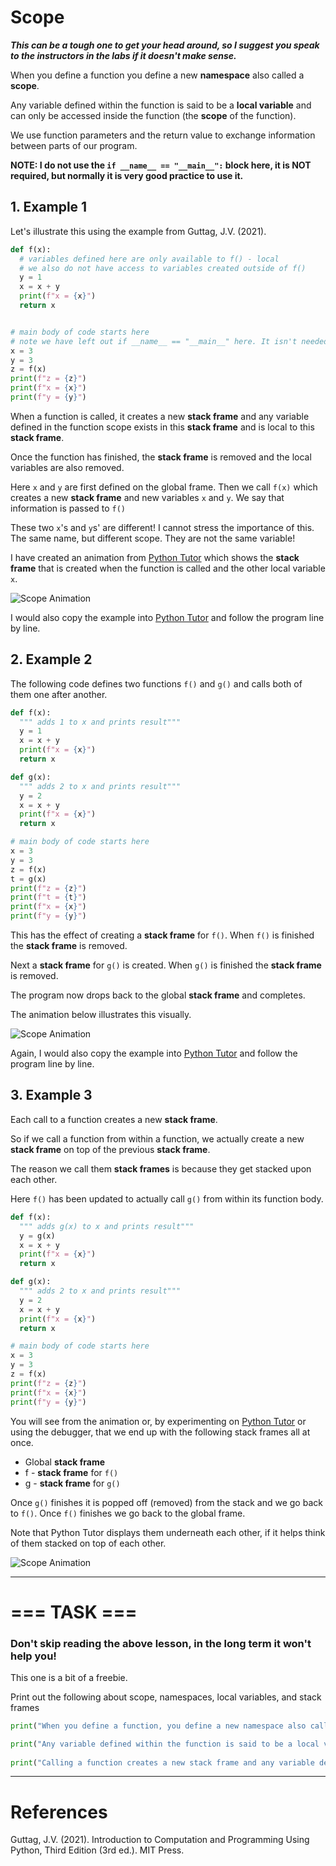 # Scope

***This can be a tough one to get your head around, so I suggest you speak to the instructors in the labs if it doesn't make sense.***

When you define a function you define a new **namespace** also called a **scope**. 

Any variable defined within the function is said to be a **local variable** and can only be accessed inside the function (the **scope** of the function). 

We use function parameters and the return value to exchange information between parts of our program.

**NOTE: I do not use the ``if __name__ == "__main__":`` block here, it is NOT required, but normally it is very good practice to use it.**

## 1. Example 1

Let's illustrate this using the example from Guttag, J.V. (2021). 

```python
def f(x):
  # variables defined here are only available to f() - local
  # we also do not have access to variables created outside of f()
  y = 1
  x = x + y
  print(f"x = {x}")
  return x


# main body of code starts here
# note we have left out if __name__ == "__main__" here. It isn't needed, but is recommended.
x = 3
y = 3
z = f(x)
print(f"z = {z}")
print(f"x = {x}")
print(f"y = {y}")
```

When a function is called, it creates a new **stack frame** and any variable defined in the function scope exists in this **stack frame** and is local to this **stack frame**. 

Once the function has finished, the **stack frame** is removed and the local variables are also removed.

Here ``x`` and ``y`` are first defined on the global frame. Then we call ``f(x)`` which creates a new **stack frame** and new variables ``x`` and ``y``. We say that information is passed to ``f()``

These two ``x``'s and ``y``s' are different! I cannot stress the importance of this. The same name, but different scope. They are not the same variable!

I have created an animation from [Python Tutor](https://pythontutor.com/visualize.html#mode=edit) which shows the **stack frame** that is created when the function is called and the other local variable ``x``.

![Scope Animation](../../../Downloads/Unit%20Material/Unit%20Material/Unit%205/assets/scope_animation.gif)

I would also copy the example into [Python Tutor](https://pythontutor.com/visualize.html#mode=edit) and follow the program line by line.

## 2. Example 2

The following code defines two functions ``f()`` and ``g()`` and calls both of them one after another.

```python
def f(x):
  """ adds 1 to x and prints result"""
  y = 1
  x = x + y
  print(f"x = {x}")
  return x

def g(x):
  """ adds 2 to x and prints result"""
  y = 2
  x = x + y
  print(f"x = {x}")
  return x

# main body of code starts here
x = 3
y = 3
z = f(x)
t = g(x)
print(f"z = {z}")
print(f"t = {t}")
print(f"x = {x}")
print(f"y = {y}")
```

This has the effect of creating a **stack frame** for ``f()``. When ``f()`` is finished the **stack frame** is removed.

Next a **stack frame** for ``g()`` is created. When ``g()`` is finished the **stack frame** is removed.

The program now drops back to the global **stack frame** and completes.

The animation below illustrates this visually.

![Scope Animation](../../../Downloads/Unit%20Material/Unit%20Material/Unit%205/assets/scope_animation_2.gif)

Again, I would also copy the example into [Python Tutor](https://pythontutor.com/visualize.html#mode=edit) and follow the program line by line.

## 3. Example 3

Each call to a function creates a new **stack frame**. 

So if we call a function from within a function, we actually create a new **stack frame** on top of the previous **stack frame**. 

The reason we call them **stack frames** is because they get stacked upon each other.

Here ``f()`` has been updated to actually call ``g()`` from within its function body. 


```python
def f(x):
  """ adds g(x) to x and prints result"""
  y = g(x)
  x = x + y
  print(f"x = {x}")
  return x

def g(x):
  """ adds 2 to x and prints result"""
  y = 2
  x = x + y
  print(f"x = {x}")
  return x

# main body of code starts here
x = 3
y = 3
z = f(x)
print(f"z = {z}")
print(f"x = {x}")
print(f"y = {y}")
```
You will see from the animation or, by experimenting on [Python Tutor](https://pythontutor.com/visualize.html#mode=edit) or using the debugger, that we end up with the following stack frames all at once.

* Global **stack frame**
* f - **stack frame** for ``f()``
* g - **stack frame** for ``g()``

Once ``g()`` finishes it is popped off (removed) from the stack and we go back to ``f()``. Once ``f()`` finishes we go back to the global frame.

Note that Python Tutor displays them underneath each other, if it helps think of them stacked on top of each other.

![Scope Animation](../../../Downloads/Unit%20Material/Unit%20Material/Unit%205/assets/scope_animation_3.gif)

***
# === TASK ===

### Don't skip reading the above lesson, in the long term it won't help you!

This one is a bit of a freebie. 

Print out the following about scope, namespaces, local variables, and stack frames

```python
print("When you define a function, you define a new namespace also called a scope.\n")

print("Any variable defined within the function is said to be a local variable and can only be accessed inside the function (the scope of the function).\n")
 
print("Calling a function creates a new stack frame and any variable defined in the function scope exists on this stack frame and is local to this stack frame.")
```
 
***

# References

Guttag, J.V. (2021). Introduction to Computation and Programming Using Python, Third Edition (3rd ed.). MIT Press.